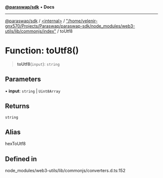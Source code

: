 [**@paraswap/sdk**](../../../../README.md) • **Docs**

***

[@paraswap/sdk](../../../../globals.md) / [\<internal\>](../../../README.md) / ["/home/velenir-gnx570/Projects/Paraswap/paraswap-sdk/node\_modules/web3-utils/lib/commonjs/index"](../README.md) / toUtf8

# Function: toUtf8()

> **toUtf8**(`input`): `string`

## Parameters

• **input**: `string` \| `Uint8Array`

## Returns

`string`

## Alias

hexToUtf8

## Defined in

node\_modules/web3-utils/lib/commonjs/converters.d.ts:152
